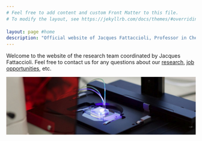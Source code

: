 ```yaml
---
# Feel free to add content and custom Front Matter to this file.
# To modify the layout, see https://jekyllrb.com/docs/themes/#overriding-theme-defaults

layout: page #home
description: "Official website of Jacques Fattaccioli, Professor in Chemistry at Sorbonne Université. Research in microfluidics, soft matter, biophysics, and biotech innovation."
---
```


Welcome to the website of the research team coordinated by Jacques Fattaccioli. Feel free to contact us for any questions about our [research](https://fattaccioli.github.io/research), [job opportunities](https://fattaccioli.github.io/positions), etc.


![cropped-img_0571.jpg](./assets/images/cropped-img_0571.jpg)

